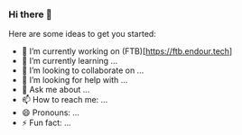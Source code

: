 ### Hi there 👋

Here are some ideas to get you started:

- 🔭 I’m currently working on (FTB)[https://ftb.endour.tech]
- 🌱 I’m currently learning ...
- 👯 I’m looking to collaborate on ...
- 🤔 I’m looking for help with ...
- 💬 Ask me about ...
- 📫 How to reach me: ...
- 😄 Pronouns: ...
- ⚡ Fun fact: ...
